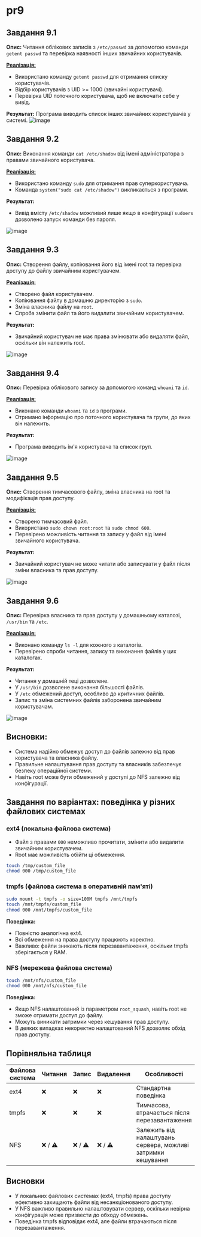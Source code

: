 # pr9

## Завдання 9.1
**Опис:** Читання облікових записів з `/etc/passwd` за допомогою команди `getent passwd` та перевірка наявності інших звичайних користувачів.

**[Реалізація:](https://github.com/VladHume/pr9/blob/main/task9_1.c)**
- Використано команду `getent passwd` для отримання списку користувачів.
- Відбір користувачів з UID >= 1000 (звичайні користувачі).
- Перевірка UID поточного користувача, щоб не включати себе у вивід.

**Результат:**
Програма виводить список інших звичайних користувачів у системі.
![image](https://github.com/user-attachments/assets/bb78ea5f-95bc-4de3-bc96-d42d11c1283e)

## Завдання 9.2
**Опис:** Виконання команди `cat /etc/shadow` від імені адміністратора з правами звичайного користувача.

**[Реалізація:](https://github.com/VladHume/pr9/blob/main/task9_2.c)**
- Використано команду `sudo` для отримання прав суперкористувача.
- Команда `system("sudo cat /etc/shadow")` викликається з програми.

**Результат:**
- Вивід вмісту `/etc/shadow` можливий лише якщо в конфігурації `sudoers` дозволено запуск команди без пароля.

![image](https://github.com/user-attachments/assets/c9b60e57-6957-46e7-9734-e099c28f63aa)

## Завдання 9.3
**Опис:** Створення файлу, копіювання його від імені root та перевірка доступу до файлу звичайним користувачем.

**[Реалізація:](https://github.com/VladHume/pr9/blob/main/task9_3.c)**
- Створено файл користувачем.
- Копіювання файлу в домашню директорію з `sudo`.
- Зміна власника файлу на `root`.
- Спроба змінити файл та його видалити звичайним користувачем.

**Результат:**
- Звичайний користувач не має права змінювати або видаляти файл, оскільки він належить root.

![image](https://github.com/user-attachments/assets/a14e42b4-a79a-48dd-b33d-b1fe80b7b0cf)

## Завдання 9.4
**Опис:** Перевірка облікового запису за допомогою команд `whoami` та `id`.

**[Реалізація:](https://github.com/VladHume/pr9/blob/main/task9_4.c)**
- Виконано команди `whoami` та `id` з програми.
- Отримано інформацію про поточного користувача та групи, до яких він належить.

**Результат:**
- Програма виводить ім'я користувача та список груп.

![image](https://github.com/user-attachments/assets/941ee8ce-3c51-4872-8abc-b011e74997a8)

## Завдання 9.5
**Опис:** Створення тимчасового файлу, зміна власника на root та модифікація прав доступу.

**[Реалізація:](https://github.com/VladHume/pr9/blob/main/task9_5.c)**
- Створено тимчасовий файл.
- Використано `sudo chown root:root` та `sudo chmod 600`.
- Перевірено можливість читання та запису у файл від імені звичайного користувача.

**Результат:**
- Звичайний користувач не може читати або записувати у файл після зміни власника та прав доступу.

![image](https://github.com/user-attachments/assets/392e7afa-6faf-434f-8f66-0b4206e88b77)

## Завдання 9.6
**Опис:** Перевірка власника та прав доступу у домашньому каталозі, `/usr/bin` та `/etc`.

**[Реалізація:](https://github.com/VladHume/pr9/blob/main/task9_6.c)**
- Виконано команду `ls -l` для кожного з каталогів.
- Перевірено спроби читання, запису та виконання файлів у цих каталогах.

**Результат:**
- Читання у домашній теці дозволене.
- У `/usr/bin` дозволене виконання більшості файлів.
- У `/etc` обмежений доступ, особливо до критичних файлів.
- Запис та зміна системних файлів заборонена звичайним користувачам.

![image](https://github.com/user-attachments/assets/0794cdef-7816-440e-b8fb-93ed3ed506fc)

## Висновки:
- Система надійно обмежує доступ до файлів залежно від прав користувача та власника файлу.
- Правильне налаштування прав доступу та власників забезпечує безпеку операційної системи.
- Навіть root може бути обмежений у доступі до NFS залежно від конфігурації.


## Завдання по варіантах: поведінка у різних файлових системах

### ext4 (локальна файлова система)
- Файл з правами `000` неможливо прочитати, змінити або видалити звичайним користувачем.
- Root має можливість обійти ці обмеження.
```bash
touch /tmp/custom_file
chmod 000 /tmp/custom_file
```

### tmpfs (файлова система в оперативній пам'яті)
```bash
sudo mount -t tmpfs -o size=100M tmpfs /mnt/tmpfs
touch /mnt/tmpfs/custom_file
chmod 000 /mnt/tmpfs/custom_file
```
**Поведінка:**
- Повністю аналогічна ext4.
- Всі обмеження на права доступу працюють коректно.
- Важливо: файли зникають після перезавантаження, оскільки tmpfs зберігається у RAM.

### NFS (мережева файлова система)
```bash
touch /mnt/nfs/custom_file
chmod 000 /mnt/nfs/custom_file
```
**Поведінка:**
- Якщо NFS налаштований із параметром `root_squash`, навіть root не зможе отримати доступ до файлу.
- Можуть виникати затримки через кешування прав доступу.
- В деяких випадках некоректно налаштований NFS дозволяє обхід прав доступу.

## Порівняльна таблиця

| Файлова система | Читання | Запис | Видалення | Особливості                               |
|-----------------|---------|-------|-----------|-------------------------------------------|
| ext4            | ❌       | ❌     | ❌         | Стандартна поведінка                      |
| tmpfs           | ❌       | ❌     | ❌         | Тимчасова, втрачається після перезавантаження |
| NFS             | ❌ / ⚠️  | ❌ / ⚠️ | ❌ / ⚠️     | Залежить від налаштувань сервера, можливі затримки кешування |

## Висновки

- У локальних файлових системах (ext4, tmpfs) права доступу ефективно захищають файли від несанкціонованого доступу.
- У NFS важливо правильно налаштовувати сервер, оскільки невірна конфігурація може призвести до обходу обмежень.
- Поведінка tmpfs відповідає ext4, але файли втрачаються після перезавантаження.
